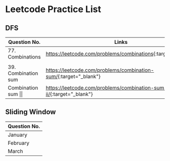 # Leetcode Practice List

## DFS
| Question No. | Links |
| -- | --- |
| 77. Combinations | <https://leetcode.com/problems/combinations>{:target="_blank"} |
||
| 39. Combination sum  | <https://leetcode.com/problems/combination-sum/>{:target="_blank"}  |
| Combination sum \|\| | <https://leetcode.com/problems/combination-sum-ii/>{:target="_blank"}|

## Sliding Window
| Question No.    |
| -------- |
| January  |
| February |
| March    | 